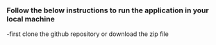### Follow the below instructions to run the application in your local machine

 -first clone the github repository or download the zip file